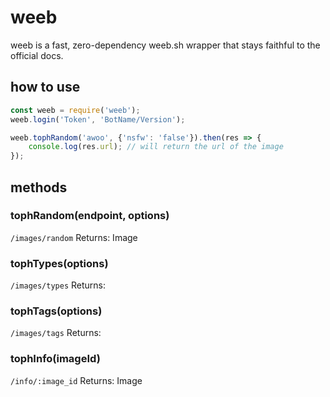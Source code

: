 # weeb
weeb is a fast, zero-dependency weeb.sh wrapper that stays faithful to the official docs.

## how to use

```javascript
const weeb = require('weeb');
weeb.login('Token', 'BotName/Version');

weeb.tophRandom('awoo', {'nsfw': 'false'}).then(res => {
    console.log(res.url); // will return the url of the image
});
```

## methods

### tophRandom(endpoint, options)
`/images/random`
Returns: Image<Object>

### tophTypes(options)
`/images/types`
Returns: <Object>

### tophTags(options)
`/images/tags`
Returns: <Object>

### tophInfo(imageId)
`/info/:image_id`
Returns: Image<Object>
